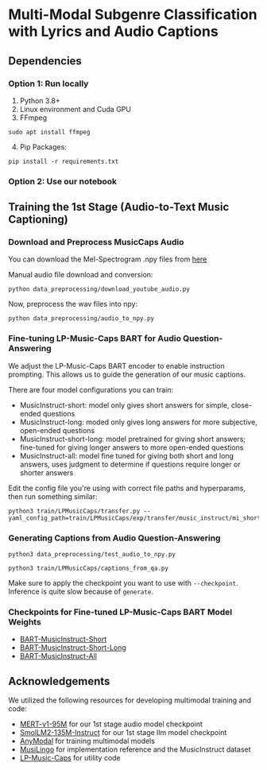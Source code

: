 # Multi-Modal Subgenre Classification with Lyrics and Audio Captions

## Dependencies
### Option 1: Run locally
1. Python 3.8+
2. Linux environment and Cuda GPU
3. FFmpeg
```
sudo apt install ffmpeg
```
4. Pip Packages:
```
pip install -r requirements.txt
``` 
### Option 2: Use our notebook

## Training the 1st Stage (Audio-to-Text Music Captioning)
### Download and Preprocess MusicCaps Audio
You can download the Mel-Spectrogram .npy files from [here](https://wpi0-my.sharepoint.com/:u:/g/personal/jchan3_wpi_edu/EfNwt3eIqf1CtedKM6AEgDIBS-rw3h1e8MFw4MhhyLpUxQ?e=En2qxt)

Manual audio file download and conversion:
```
python data_preprocessing/download_youtube_audio.py
```

Now, preprocess the wav files into npy:
```
python data_preprocessing/audio_to_npy.py
```

### Fine-tuning LP-Music-Caps BART for Audio Question-Answering
We adjust the LP-Music-Caps BART encoder to enable instruction prompting. This allows us to guide the generation of our music captions.

There are four model configurations you can train:
- MusicInstruct-short: model only gives short answers for simple, close-ended questions
- MusicInstruct-long: moded only gives long answers for more subjective, open-ended questions
- MusicInstruct-short-long: model pretrained for giving short answers; fine-tuned for giving longer answers to more open-ended questions
- MusicInstruct-all: model fine tuned for giving both short and long answers, uses judgment to determine if questions require longer or shorter answers

Edit the config file you're using with correct file paths and hyperparams, then run something similar:
```
python3 train/LPMusicCaps/transfer.py --yaml_config_path=train/LPMusicCaps/exp/transfer/music_instruct/mi_short_long_hparams.yaml
```

### Generating Captions from Audio Question-Answering
```
python3 data_preprocessing/test_audio_to_npy.py
```
```
python3 train/LPMusicCaps/captions_from_qa.py
```
Make sure to apply the checkpoint you want to use with `--checkpoint`. Inference is quite slow because of `generate`.

### Checkpoints for Fine-tuned LP-Music-Caps BART Model Weights
- [BART-MusicInstruct-Short](https://wpi0-my.sharepoint.com/:u:/g/personal/jchan3_wpi_edu/EbmxtFORqpBOqMbUTuH9r8UBRVpRkm2jTQpdpYAiD5hvtA?e=HT4fZ0)
- [BART-MusicInstruct-Short-Long](https://wpi0-my.sharepoint.com/:u:/g/personal/jchan3_wpi_edu/EdrTtru-udFIvIRYU5F7VAYBY7PAbmnMWrPsSoqpDH_UBw?e=LoGiGH)
- [BART-MusicInstruct-All](https://wpi0-my.sharepoint.com/:u:/g/personal/jchan3_wpi_edu/Ea4Y9ZKd-oxGv4csCqiq5c8B9W3vsbnwgj1hoXoypyIpUQ?e=gzj0b2)


## Acknowledgements

We utilized the following resources for developing multimodal training and code:

- [MERT-v1-95M](https://huggingface.co/m-a-p/MERT-v1-95M) for our 1st stage audio model checkpoint
- [SmolLM2-135M-Instruct](https://huggingface.co/HuggingFaceTB/SmolLM2-135M-Instruct) for our 1st stage llm model checkpoint
- [AnyModal](https://github.com/ritabratamaiti/AnyModal) for training multimodal models
- [MusiLingo](https://github.com/zihaod/MusiLingo) for implementation reference and the MusicInstruct dataset
- [LP-Music-Caps](https://github.com/seungheondoh/lp-music-caps) for utility code



